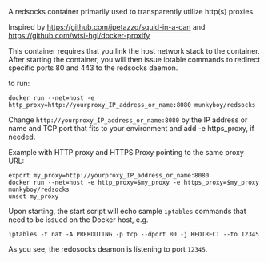 A redsocks container primarily used to transparently utilize http(s) proxies.

Inspired by https://github.com/jpetazzo/squid-in-a-can and
https://github.com/wtsi-hgi/docker-proxify

This container requires that you link the host network stack to the container.
After starting the container, you will then issue iptable commands to redirect
specific ports 80 and 443 to the redsocks daemon.

to run:

```
docker run --net=host -e http_proxy=http://yourproxy_IP_address_or_name:8080 munkyboy/redsocks
```
Change `http://yourproxy_IP_address_or_name:8080` by the IP address or name and TCP port that fits to your environment and add -e https_proxy, if needed.

Example with HTTP proxy and HTTPS Proxy pointing to the same proxy URL:

```
export my_proxy=http://yourproxy_IP_address_or_name:8080
docker run --net=host -e http_proxy=$my_proxy -e https_proxy=$my_proxy munkyboy/redsocks
unset my_proxy
```

Upon starting, the start script will echo sample `iptables` commands that need to be issued on the Docker host, e.g. 
```
iptables -t nat -A PREROUTING -p tcp --dport 80 -j REDIRECT --to 12345
```
As you see, the redosocks deamon is listening to port `12345`. 
